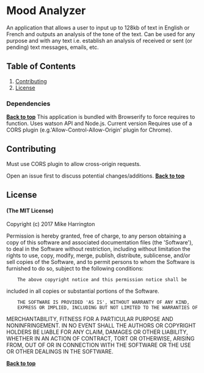 # Mood Analyzer
An application that allows a user to input up to 128kb of text in English or French and outputs an analysis of the tone of the text. Can be used for any purpose and with any text i.e. establish an analysis of received or sent (or pending) text messages, emails, etc.

## Table of Contents

1. [Contributing](#contributing)
1. [License](#license)


### Dependencies
**[Back to top](#table-of-contents)**
This application is bundled with Browserify to force requires to function. Uses watson API and Node.js. Current version Requires use of a CORS plugin (e.g.'Allow-Control-Allow-Origin' plugin for Chrome).

## Contributing
Must use CORS plugin to allow cross-origin requests.

Open an issue first to discuss potential changes/additions.
**[Back to top](#table-of-contents)**

## License

#### (The MIT License)

Copyright (c) 2017 Mike Harrington

Permission is hereby granted, free of charge, to any person obtaining
a copy of this software and associated documentation files (the
'Software'), to deal in the Software without restriction, including
without limitation the rights to use, copy, modify, merge, publish,
        distribute, sublicense, and/or sell copies of the Software, and to
permit persons to whom the Software is furnished to do so, subject to
the following conditions:

        The above copyright notice and this permission notice shall be
included in all copies or substantial portions of the Software.

        THE SOFTWARE IS PROVIDED 'AS IS', WITHOUT WARRANTY OF ANY KIND,
        EXPRESS OR IMPLIED, INCLUDING BUT NOT LIMITED TO THE WARRANTIES OF
MERCHANTABILITY, FITNESS FOR A PARTICULAR PURPOSE AND NONINFRINGEMENT.
        IN NO EVENT SHALL THE AUTHORS OR COPYRIGHT HOLDERS BE LIABLE FOR ANY
CLAIM, DAMAGES OR OTHER LIABILITY, WHETHER IN AN ACTION OF CONTRACT,
        TORT OR OTHERWISE, ARISING FROM, OUT OF OR IN CONNECTION WITH THE
SOFTWARE OR THE USE OR OTHER DEALINGS IN THE SOFTWARE.

**[Back to top](#table-of-contents)**

